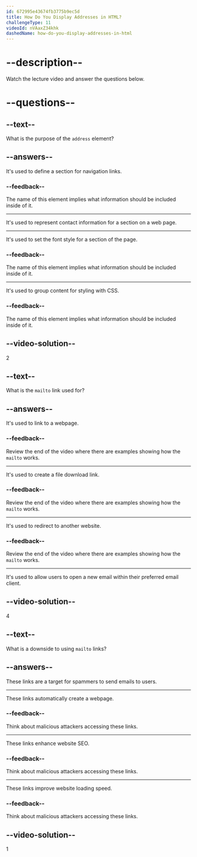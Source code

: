 ```yaml
---
id: 672995e43674fb3775b9ec5d
title: How Do You Display Addresses in HTML?
challengeType: 11
videoId: nVAaxZ34khk
dashedName: how-do-you-display-addresses-in-html
---
```


# --description--

Watch the lecture video and answer the questions below.

# --questions--

## --text--

What is the purpose of the `address` element?

## --answers--

It's used to define a section for navigation links.

### --feedback--

The name of this element implies what information should be included inside of it.

---

It's used to represent contact information for a section on a web page.

---

It's used to set the font style for a section of the page.

### --feedback--

The name of this element implies what information should be included inside of it.

---

It's used to group content for styling with CSS.

### --feedback--

The name of this element implies what information should be included inside of it.

## --video-solution--

2

## --text--

What is the `mailto` link used for?

## --answers--

It's used to link to a webpage.

### --feedback--

Review the end of the video where there are examples showing how the `mailto` works.

---

It's used to create a file download link.

### --feedback--

Review the end of the video where there are examples showing how the `mailto` works.

---

It's used to redirect to another website.

### --feedback--

Review the end of the video where there are examples showing how the `mailto` works.

---

It's used to allow users to open a new email within their preferred email client.

## --video-solution--

4

## --text--

What is a downside to using `mailto` links?

## --answers--

These links are a target for spammers to send emails to users.

---

These links automatically create a webpage.

### --feedback--

Think about malicious attackers accessing these links.

---

These links enhance website SEO.

### --feedback--

Think about malicious attackers accessing these links.

---

These links improve website loading speed.

### --feedback--

Think about malicious attackers accessing these links.

## --video-solution--

1
